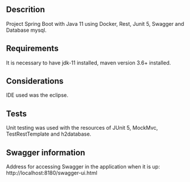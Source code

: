 ## Descrition  
Project Spring Boot with Java 11 using Docker, Rest, Junit 5, Swagger and Database mysql.
</br>

## Requirements
It is necessary to have jdk-11 installed, maven version 3.6+ installed.
</br>

## Considerations
IDE used was the eclipse.
</br>

## Tests
Unit testing was used with the resources of JUnit 5, MockMvc, TestRestTemplate and h2database.
</br>

## Swagger information
Address for accessing Swagger in the application when it is up: http://localhost:8180/swagger-ui.html
</br>
